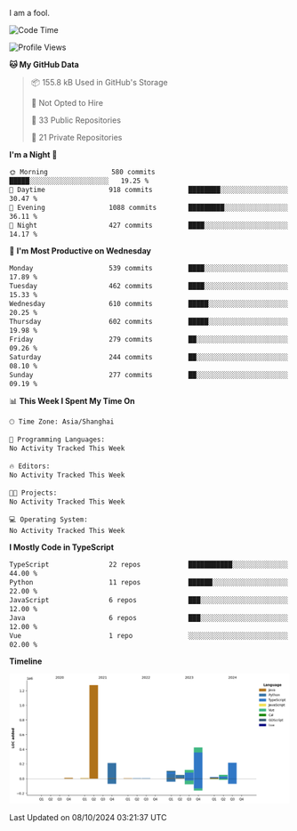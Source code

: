 I am a fool.

<!--START_SECTION:waka-->
![Code Time](http://img.shields.io/badge/Code%20Time-1%2C889%20hrs-blue)

![Profile Views](http://img.shields.io/badge/Profile%20Views-0-blue)

**🐱 My GitHub Data** 

> 📦 155.8 kB Used in GitHub's Storage 
 > 
> 🚫 Not Opted to Hire
 > 
> 📜 33 Public Repositories 
 > 
> 🔑 21 Private Repositories 
 > 
**I'm a Night 🦉** 

```text
🌞 Morning                580 commits         █████░░░░░░░░░░░░░░░░░░░░   19.25 % 
🌆 Daytime                918 commits         ████████░░░░░░░░░░░░░░░░░   30.47 % 
🌃 Evening                1088 commits        █████████░░░░░░░░░░░░░░░░   36.11 % 
🌙 Night                  427 commits         ████░░░░░░░░░░░░░░░░░░░░░   14.17 % 
```
📅 **I'm Most Productive on Wednesday** 

```text
Monday                   539 commits         ████░░░░░░░░░░░░░░░░░░░░░   17.89 % 
Tuesday                  462 commits         ████░░░░░░░░░░░░░░░░░░░░░   15.33 % 
Wednesday                610 commits         █████░░░░░░░░░░░░░░░░░░░░   20.25 % 
Thursday                 602 commits         █████░░░░░░░░░░░░░░░░░░░░   19.98 % 
Friday                   279 commits         ██░░░░░░░░░░░░░░░░░░░░░░░   09.26 % 
Saturday                 244 commits         ██░░░░░░░░░░░░░░░░░░░░░░░   08.10 % 
Sunday                   277 commits         ██░░░░░░░░░░░░░░░░░░░░░░░   09.19 % 
```


📊 **This Week I Spent My Time On** 

```text
🕑︎ Time Zone: Asia/Shanghai

💬 Programming Languages: 
No Activity Tracked This Week

🔥 Editors: 
No Activity Tracked This Week

🐱‍💻 Projects: 
No Activity Tracked This Week

💻 Operating System: 
No Activity Tracked This Week
```

**I Mostly Code in TypeScript** 

```text
TypeScript               22 repos            ███████████░░░░░░░░░░░░░░   44.00 % 
Python                   11 repos            ██████░░░░░░░░░░░░░░░░░░░   22.00 % 
JavaScript               6 repos             ███░░░░░░░░░░░░░░░░░░░░░░   12.00 % 
Java                     6 repos             ███░░░░░░░░░░░░░░░░░░░░░░   12.00 % 
Vue                      1 repo              ░░░░░░░░░░░░░░░░░░░░░░░░░   02.00 % 
```



**Timeline**

![Lines of Code chart](https://raw.githubusercontent.com/VeejaLiu/VeejaLiu/master/assets/bar_graph.png)


 Last Updated on 08/10/2024 03:21:37 UTC
<!--END_SECTION:waka-->
